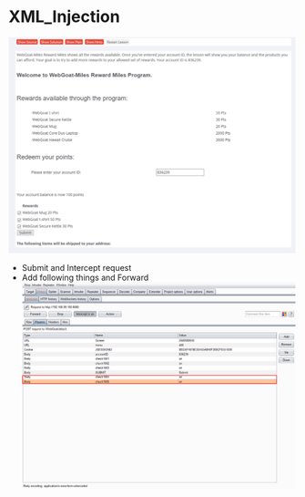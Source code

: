 # XML_Injection
![](_v_images/_1524730699_9991.png)

* Submit and Intercept request
* Add following things and Forward
![](_v_images/_1524730798_12368.png)